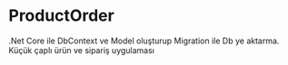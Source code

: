 # ProductOrder
.Net Core ile DbContext ve Model oluşturup Migration ile Db ye aktarma. Küçük çaplı ürün ve sipariş uygulaması
